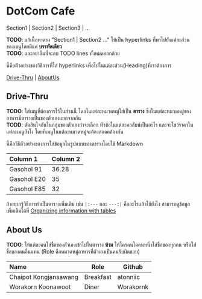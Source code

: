 # DotCom Cafe

Section1 | Section2 | Section3 | ...
 
**TODO**: แก้เนื้อหาตรง "Section1 | Section2 ..." ให้เป็น hyperlinks ที่พาไปยังแต่ละส่วนของเมนูโดยมีแค่ **บรรทัดเดียว**   
**TODO**: และอย่าลืมที่จะลบ TODO lines ทั้งหมดออกด้วย  

นี้คือตัวอย่างของวิธีการที่ใส่ hyperlinks เพื่อไปในแต่ละส่วน(Heading)ที่เราต้องการ  

[Drive-Thru](#Drive-Thru) | [AboutUs](#About-us)

## Drive-Thru
 
**TODO**: ใส่เมนูที่ต้องการไว้ในส่วนนี้ โดยในแต่ละหมวดหมู่ใส่เป็น **ตาราง** ซึ่งในแต่ละหมวดหมู่ของอาหารมีตารางเป็นของตัวเองแยกจากกัน  
**TODD**: ตัดสินใจกันในกลุ่มของตัวเองว่าจะเลือก หัวข้อในแต่ละคอลัมน์เป็นอะไร และจะโชว์ราคาในแต่ละเมนูยังไง โดยที่เมนูในแต่ละหมวดหมู่จะต้องสอดคล้องกัน  

นี้คือวิธีตัวอย่างของการใส่ข้อมูลในรูปแบบของตารางโดยใช้ Markdown  

| Column 1                 | Column 2 |
|:-------------------------|----------|
| Gasohol 91               | 36.28    |
| Gasohol E20              | 35       |
| Gasohol E85              | 32       |

ถ้าอยากรู้วิธีการทำเป็นตารางเพิ่มเติม เช่น `|:---` และ `---:|` คืออะไรแล้วใช้ยังไง สามารถดูข้อมูลเพิ่มเติมได้ที่ [Organizing information with tables](https://docs.github.com/en/get-started/writing-on-github/working-with-advanced-formatting/organizing-information-with-tables)   

## About Us
  
**TODO**: ให้แต่ละคนใส่ชื่อของตัวเองเข้าไปในตาราง **ห้าม** ให้ใครคนใดคนหนึ่งใส่ชื่อของทุกคน หรือใส่ชื่อของคนอื่นแทน (Role คือหมวดหมู่อาหารที่ตัวเองเป็นคนรับผิดชอบ)

| Name      | Role      | Github          |
|:----------|-----------|-----------------|
| Chaipot Kongjansawang | Breakfast | atonniic |
| Worakorn Koonawoot | Diner | Worakornk |

